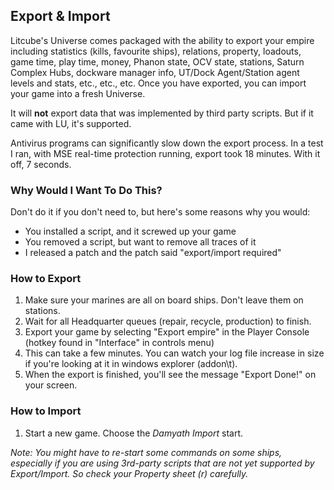 ## Export & Import ##

Litcube's Universe comes packaged with the ability to export your empire including statistics (kills, favourite ships), relations, property, loadouts, game time, play time, money, Phanon state, OCV state, stations, Saturn Complex Hubs, dockware manager info, UT/Dock Agent/Station agent levels and stats, etc., etc., etc.  Once you have exported, you can import your game into a fresh Universe.

It will **not** export data that was implemented by third party scripts.  But if it came with LU, it's supported.

Antivirus programs can significantly slow down the export process.  In a test I ran, with MSE real-time protection running, export took 18 minutes.  With it off, 7 seconds.

### Why Would I Want To Do This? ###

Don't do it if you don't need to, but here's some reasons why you would:

  * You installed a script, and it screwed up your game
  * You removed a script, but want to remove all traces of it
  * I released a patch and the patch said "export/import required"

### How to Export ###

  1. Make sure your marines are all on board ships.  Don't leave them on stations.
  1. Wait for all Headquarter queues (repair, recycle, production) to finish.
  1. Export your game by selecting "Export empire" in the Player Console (hotkey found in "Interface" in controls menu)
  1. This can take a few minutes.  You can watch your log file increase in size if you're looking at it in windows explorer (addon\t).
  1. When the export is finished, you'll see the message "Export Done!" on your screen.

### How to Import ###

  1. Start a new game. Choose the _Damyath Import_ start.

_Note: You might have to re-start some commands on some ships, especially if you are using 3rd-party scripts that are not yet supported by Export/Import. So check your Property sheet (r) carefully._